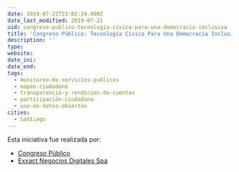 ```yaml
---
date: 2019-07-21T23:02:24.000Z
date_last_modified: 2019-07-21
uid: congreso-publico-tecnologia-civica-para-una-democracia-inclusiva
title: 'Congreso Público: Tecnología Cívica Para Una Democracia Inclusiva'
description: ''
type: 
website: 
date_ini: 
date_end: 
tags:
  - monitoreo-de-servicios-publicos
  - mapeo-ciudadano
  - transparencia-y-rendicion-de-cuentas
  - participación-ciudadana
  - uso-de-datos-abiertos
cities: 
  - Santiago
---
```


Esta iniciativa fue realizada por:

- [Congreso Público](/organizaciones/congreso-publico)
- [Exxact Negocios Digitales Spa](/organizaciones/exxact-negocios-digitales-spa)
